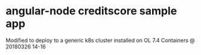 

# angular-node creditscore sample app

Modified to deploy to a generic k8s cluster installed on OL 7.4 Containers @ 20180326 14-16

